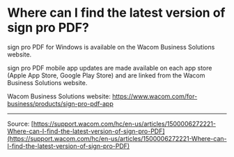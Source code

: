 # Where can I find the latest version of sign pro PDF?

sign pro PDF for Windows is available on the Wacom Business Solutions website.


sign pro PDF mobile app updates are made available on each app store (Apple App Store, Google Play Store) and are linked from the Wacom Business Solutions website.

Wacom Business Solutions website: https://www.wacom.com/for-business/products/sign-pro-pdf-app

---
Source: [https://support.wacom.com/hc/en-us/articles/1500006272221-Where-can-I-find-the-latest-version-of-sign-pro-PDF](https://support.wacom.com/hc/en-us/articles/1500006272221-Where-can-I-find-the-latest-version-of-sign-pro-PDF)

